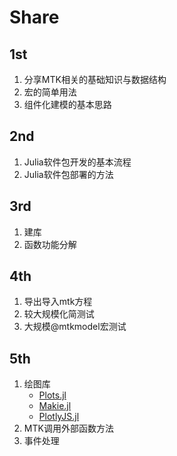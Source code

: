 # Share

## 1st

1. 分享MTK相关的基础知识与数据结构
2. 宏的简单用法
3. 组件化建模的基本思路

## 2nd

1. Julia软件包开发的基本流程
2. Julia软件包部署的方法

## 3rd

1. 建库
2. 函数功能分解

## 4th

1. 导出导入mtk方程
2. 较大规模化简测试
3. 大规模@mtkmodel宏测试

## 5th

1. 绘图库
   - [Plots.jl](https://docs.juliaplots.org/latest/)
   - [Makie.jl](https://docs.makie.org/stable/)
   - [PlotlyJS.jl](https://plotly.com/julia/)
2. MTK调用外部函数方法
3. 事件处理
